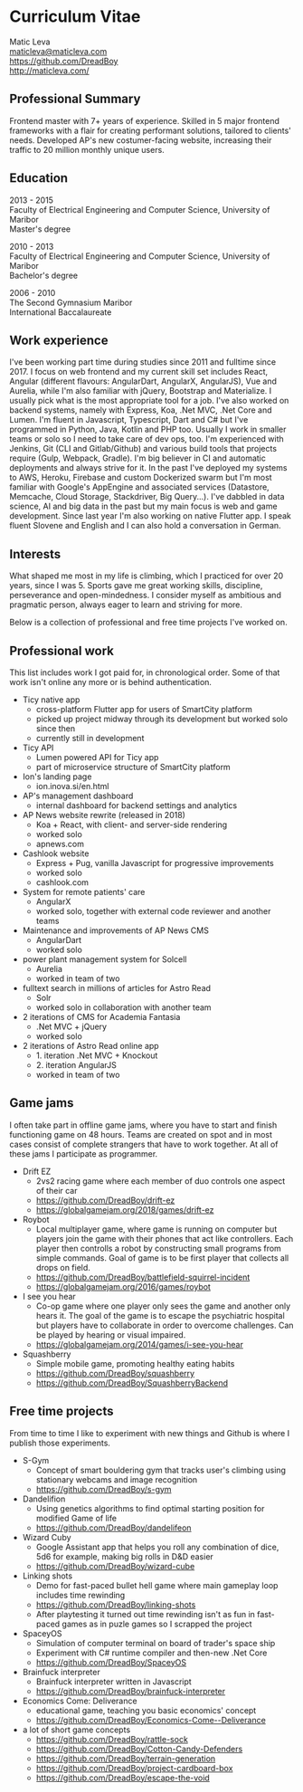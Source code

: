 # Curriculum Vitae

Matic Leva  
maticleva@maticleva.com  
https://github.com/DreadBoy  
http://maticleva.com/

## Professional Summary
Frontend master with 7+ years of experience. Skilled in 5 major frontend frameworks with a flair for creating performant solutions, tailored to clients' needs. Developed AP's new costumer-facing website, increasing their traffic to 20 million monthly unique users.

## Education

2013 - 2015  
Faculty of Electrical Engineering and Computer Science, University of Maribor  
Master's degree

2010 - 2013  
Faculty of Electrical Engineering and Computer Science, University of Maribor  
Bachelor's degree

2006 - 2010  
The Second Gymnasium Maribor  
International Baccalaureate

## Work experience

I've been working part time during studies since 2011 and fulltime since 2017. I focus on web frontend and my current skill set includes React, Angular (different flavours: AngularDart, AngularX, AngularJS), Vue and Aurelia, while I'm also familiar with jQuery, Bootstrap and Materialize. I usually pick what is the most appropriate tool for a job. I've also worked on backend systems, namely with Express, Koa, .Net MVC, .Net Core and Lumen. I'm fluent in Javascript, Typescript, Dart and C# but I've programmed in Python, Java, Kotlin and PHP too. Usually I work in smaller teams or solo so I need to take care of dev ops, too. I'm experienced with Jenkins, Git (CLI and Gitlab/Github) and various build tools that projects require (Gulp, Webpack, Gradle). I'm big believer in CI and automatic deployments and always strive for it. In the past I've deployed my systems to AWS, Heroku, Firebase and custom Dockerized swarm but I'm most familiar with Google's AppEngine and associated services (Datastore, Memcache, Cloud Storage, Stackdriver, Big Query...).  I've dabbled in data science, AI and big data in the past but my main focus is web and game development. Since last year I'm also working on native Flutter app. I speak fluent Slovene and English and I can also hold a conversation in German. 

## Interests
What shaped me most in my life is climbing, which I practiced for over 20 years, since I was 5. Sports gave me great working skills, discipline, perseverance and open-mindedness. I consider myself as ambitious and pragmatic person, always eager to learn and striving for more.

Below is a collection of professional and free time projects I've worked on. 
## Professional work
This list includes work I got paid for, in chronological order. Some of that work isn't online any more or is behind authentication.

* Ticy native app
   * cross-platform Flutter app for users of SmartCity platform
   * picked up project midway through its development but worked solo since then
   * currently still in development
* Ticy API
   * Lumen powered API for Ticy app
   * part of microservice structure of SmartCity platform
* Ion's landing page
   * ion.inova.si/en.html
* AP's management dashboard
    * internal dashboard for backend settings and analytics
* AP News website rewrite (released in 2018)
    * Koa + React, with client- and server-side rendering
    * worked solo
    * apnews.com
* Cashlook website
    * Express + Pug, vanilla Javascript for progressive improvements
    * worked solo
    * cashlook.com
* System for remote patients' care
    * AngularX
    * worked solo, together with external code reviewer and another teams
* Maintenance and improvements of AP News CMS
    * AngularDart
    * worked solo
* power plant management system for Solcell
    * Aurelia
    * worked in team of two
* fulltext search in millions of articles for Astro Read
    * Solr
    * worked solo in collaboration with another team
* 2 iterations of CMS for Academia Fantasia
    * .Net MVC + jQuery
    * worked solo
* 2 iterations of Astro Read online app
    * 1\. iteration .Net MVC + Knockout
    * 2\. iteration AngularJS
    * worked in team of two

## Game jams
I often take part in offline game jams, where you have to start and finish functioning game on 48 hours. Teams are created on spot and in most cases consist of complete strangers that have to work together. At all of these jams I participate as programmer.

* Drift EZ
    * 2vs2 racing game where each member of duo controls one aspect of their car
    * https://github.com/DreadBoy/drift-ez
    * https://globalgamejam.org/2018/games/drift-ez
* Roybot
    * Local multiplayer game, where game is running on computer but players join the game with their phones that act like controllers. Each player then controlls a robot by constructing small programs from simple commands. Goal of game is to be first player that collects all drops on field.
    * https://github.com/DreadBoy/battlefield-squirrel-incident
    * https://globalgamejam.org/2016/games/roybot
* I see you hear
    * Co-op game where one player only sees the game and another only hears it. The goal of the game is to escape the psychiatric hospital but players have to collaborate in order to overcome challenges. Can be played by hearing or visual impaired.
    * https://globalgamejam.org/2014/games/i-see-you-hear
* Squashberry
    * Simple mobile game, promoting healthy eating habits
    * https://github.com/DreadBoy/squashberry
    * https://github.com/DreadBoy/SquashberryBackend

## Free time projects
From time to time I like to experiment with new things and Github is where I publish those experiments.

* S-Gym
    * Concept of smart bouldering gym that tracks user's climbing using stationary webcams and image recognition
    * https://github.com/DreadBoy/s-gym
* Dandelifion
    * Using genetics algorithms to find optimal starting position for modified Game of life
    * https://github.com/DreadBoy/dandelifeon
* Wizard Cuby
    * Google Assistant app that helps you roll any combination of dice, 5d6 for example, making big rolls in D&D easier
    * https://github.com/DreadBoy/wizard-cube
* Linking shots
    * Demo for fast-paced bullet hell game where main gameplay loop includes time rewinding
    * https://github.com/DreadBoy/linking-shots
    * After playtesting it turned out time rewinding isn't as fun in fast-paced games as in puzle games so I scrapped the project
* SpaceyOS
    * Simulation of computer terminal on board of trader's space ship
    * Experiment with C# runtime compiler and then-new .Net Core
    * https://github.com/DreadBoy/SpaceyOS
* Brainfuck interpreter
    * Brainfuck interpreter written in Javascript
    * https://github.com/DreadBoy/brainfuck-interpreter
* Economics Come: Deliverance
    * educational game, teaching you basic economics' concept
    * https://github.com/DreadBoy/Economics-Come--Deliverance
* a lot of short game concepts
    * https://github.com/DreadBoy/rattle-sock
    * https://github.com/DreadBoy/Cotton-Candy-Defenders
    * https://github.com/DreadBoy/terrain-generation
    * https://github.com/DreadBoy/project-cardboard-box
    * https://github.com/DreadBoy/escape-the-void
